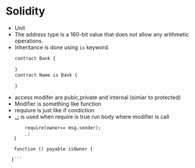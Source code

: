 

# Solidity 
- Unit 
- The address type is a 160-bit value that does not allow any arithmetic operations.
- Inheritance is done using `is` keyword.
  ```JavaScript
  contract Bank {

  }
  contract Name is Bank {

  }
  ```
 - access modifer are pubic,private and internal (simiar to protected)
 - Modifier is something like function 
 - requiure is just like if condiction
 - **_;** is used when require is true run body where modifier is call 
 
 ``` modifier isOwner{
        require(owner== msg.sender);
        _;
    }
    
    function () payable isOwner {
      
   }```
    
